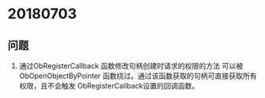 # 20180703
## 问题

1. 通过ObRegisterCallback 函数修改句柄创建时请求的权限的方法 可以被 ObOpenObjectByPointer 函数绕过。通过该函数获取的句柄可直接获取所有权限，且不会触发 ObRegisterCallback设置的回调函数。

<!--stackedit_data:
eyJoaXN0b3J5IjpbMTgyODk4MDIxOF19
-->
